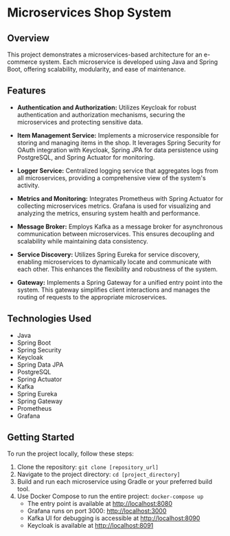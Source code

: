# Microservices Shop System

## Overview

This project demonstrates a microservices-based architecture for an e-commerce system. Each microservice is developed using Java and Spring Boot, offering scalability, modularity, and ease of maintenance.

## Features

- **Authentication and Authorization:** Utilizes Keycloak for robust authentication and authorization mechanisms, securing the microservices and protecting sensitive data.

- **Item Management Service:** Implements a microservice responsible for storing and managing items in the shop. It leverages Spring Security for OAuth integration with Keycloak, Spring JPA for data persistence using PostgreSQL, and Spring Actuator for monitoring.

- **Logger Service:** Centralized logging service that aggregates logs from all microservices, providing a comprehensive view of the system's activity.

- **Metrics and Monitoring:** Integrates Prometheus with Spring Actuator for collecting microservices metrics. Grafana is used for visualizing and analyzing the metrics, ensuring system health and performance.

- **Message Broker:** Employs Kafka as a message broker for asynchronous communication between microservices. This ensures decoupling and scalability while maintaining data consistency.

- **Service Discovery:** Utilizes Spring Eureka for service discovery, enabling microservices to dynamically locate and communicate with each other. This enhances the flexibility and robustness of the system.

- **Gateway:** Implements a Spring Gateway for a unified entry point into the system. This gateway simplifies client interactions and manages the routing of requests to the appropriate microservices.

## Technologies Used

- Java
- Spring Boot
- Spring Security
- Keycloak
- Spring Data JPA
- PostgreSQL
- Spring Actuator
- Kafka
- Spring Eureka
- Spring Gateway
- Prometheus
- Grafana

## Getting Started

To run the project locally, follow these steps:

1. Clone the repository: `git clone [repository_url]`
2. Navigate to the project directory: `cd [project_directory]`
3. Build and run each microservice using Gradle or your preferred build tool.
4. Use Docker Compose to run the entire project: `docker-compose up`
   - The entry point is available at [http://localhost:8080](http://localhost:8080)
   - Grafana runs on port 3000: [http://localhost:3000](http://localhost:3000)
   - Kafka UI for debugging is accessible at [http://localhost:8090](http://localhost:8090)
   - Keycloak is available at [http://localhost:8091](http://localhost:8091)
